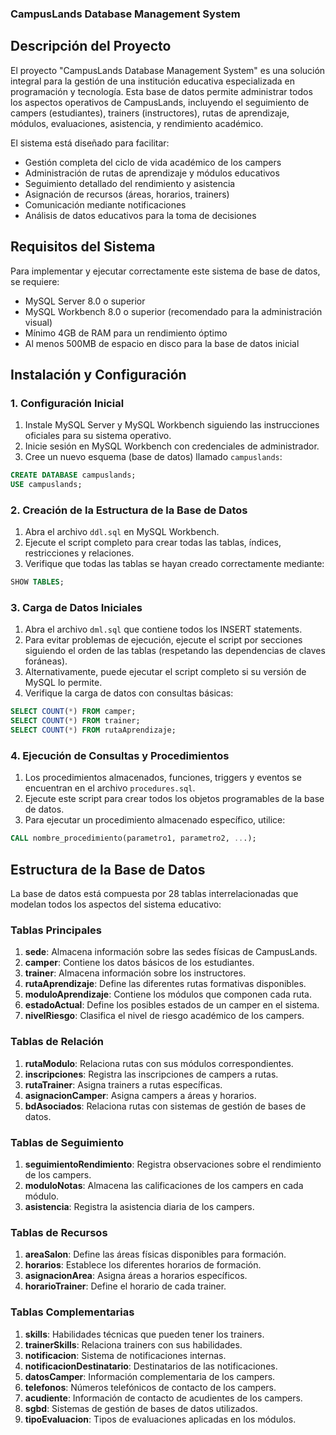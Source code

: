### CampusLands Database Management System

## Descripción del Proyecto

El proyecto "CampusLands Database Management System" es una solución integral para la gestión de una institución educativa especializada en programación y tecnología. Esta base de datos permite administrar todos los aspectos operativos de CampusLands, incluyendo el seguimiento de campers (estudiantes), trainers (instructores), rutas de aprendizaje, módulos, evaluaciones, asistencia, y rendimiento académico.

El sistema está diseñado para facilitar:

- Gestión completa del ciclo de vida académico de los campers
- Administración de rutas de aprendizaje y módulos educativos
- Seguimiento detallado del rendimiento y asistencia
- Asignación de recursos (áreas, horarios, trainers)
- Comunicación mediante notificaciones
- Análisis de datos educativos para la toma de decisiones


## Requisitos del Sistema

Para implementar y ejecutar correctamente este sistema de base de datos, se requiere:

- MySQL Server 8.0 o superior
- MySQL Workbench 8.0 o superior (recomendado para la administración visual)
- Mínimo 4GB de RAM para un rendimiento óptimo
- Al menos 500MB de espacio en disco para la base de datos inicial


## Instalación y Configuración

### 1. Configuración Inicial

1. Instale MySQL Server y MySQL Workbench siguiendo las instrucciones oficiales para su sistema operativo.
2. Inicie sesión en MySQL Workbench con credenciales de administrador.
3. Cree un nuevo esquema (base de datos) llamado `campuslands`:


```sql
CREATE DATABASE campuslands;
USE campuslands;
```

### 2. Creación de la Estructura de la Base de Datos

1. Abra el archivo `ddl.sql` en MySQL Workbench.
2. Ejecute el script completo para crear todas las tablas, índices, restricciones y relaciones.
3. Verifique que todas las tablas se hayan creado correctamente mediante:


```sql
SHOW TABLES;
```

### 3. Carga de Datos Iniciales

1. Abra el archivo `dml.sql` que contiene todos los INSERT statements.
2. Para evitar problemas de ejecución, ejecute el script por secciones siguiendo el orden de las tablas (respetando las dependencias de claves foráneas).
3. Alternativamente, puede ejecutar el script completo si su versión de MySQL lo permite.
4. Verifique la carga de datos con consultas básicas:


```sql
SELECT COUNT(*) FROM camper;
SELECT COUNT(*) FROM trainer;
SELECT COUNT(*) FROM rutaAprendizaje;
```

### 4. Ejecución de Consultas y Procedimientos

1. Los procedimientos almacenados, funciones, triggers y eventos se encuentran en el archivo `procedures.sql`.
2. Ejecute este script para crear todos los objetos programables de la base de datos.
3. Para ejecutar un procedimiento almacenado específico, utilice:


```sql
CALL nombre_procedimiento(parametro1, parametro2, ...);
```

## Estructura de la Base de Datos

La base de datos está compuesta por 28 tablas interrelacionadas que modelan todos los aspectos del sistema educativo:

### Tablas Principales

1. **sede**: Almacena información sobre las sedes físicas de CampusLands.
2. **camper**: Contiene los datos básicos de los estudiantes.
3. **trainer**: Almacena información sobre los instructores.
4. **rutaAprendizaje**: Define las diferentes rutas formativas disponibles.
5. **moduloAprendizaje**: Contiene los módulos que componen cada ruta.
6. **estadoActual**: Define los posibles estados de un camper en el sistema.
7. **nivelRiesgo**: Clasifica el nivel de riesgo académico de los campers.


### Tablas de Relación

1. **rutaModulo**: Relaciona rutas con sus módulos correspondientes.
2. **inscripciones**: Registra las inscripciones de campers a rutas.
3. **rutaTrainer**: Asigna trainers a rutas específicas.
4. **asignacionCamper**: Asigna campers a áreas y horarios.
5. **bdAsociados**: Relaciona rutas con sistemas de gestión de bases de datos.


### Tablas de Seguimiento

1. **seguimientoRendimiento**: Registra observaciones sobre el rendimiento de los campers.
2. **moduloNotas**: Almacena las calificaciones de los campers en cada módulo.
3. **asistencia**: Registra la asistencia diaria de los campers.


### Tablas de Recursos

1. **areaSalon**: Define las áreas físicas disponibles para formación.
2. **horarios**: Establece los diferentes horarios de formación.
3. **asignacionArea**: Asigna áreas a horarios específicos.
4. **horarioTrainer**: Define el horario de cada trainer.


### Tablas Complementarias

1. **skills**: Habilidades técnicas que pueden tener los trainers.
2. **trainerSkills**: Relaciona trainers con sus habilidades.
3. **notificacion**: Sistema de notificaciones internas.
4. **notificacionDestinatario**: Destinatarios de las notificaciones.
5. **datosCamper**: Información complementaria de los campers.
6. **telefonos**: Números telefónicos de contacto de los campers.
7. **acudiente**: Información de contacto de acudientes de los campers.
8. **sgbd**: Sistemas de gestión de bases de datos utilizados.
9. **tipoEvaluacion**: Tipos de evaluaciones aplicadas en los módulos.